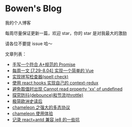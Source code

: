 # Bowen's Blog

我的个人博客

每周尽量保证更新一篇，欢迎 star，你的 star 是对我最大的激励

请各位不要提 issue 哈～

文章列表：

-   [手写一个符合 A+规范的 Promise](https://github.com/Bowen7/Blog/issues/10)
-   [每周一文 [7.29-8.04] 实现一个简单的 Vue](https://github.com/Bowen7/Blog/issues/9)
-   [实现拼写检查器(spell check)](https://github.com/Bowen7/Blog/issues/8)
-   [使用 react hooks 实现自己的 context-redux](https://github.com/Bowen7/Blog/issues/7)
-   [避免取值时出现 Cannot read property 'xx' of undefined](https://github.com/Bowen7/Blog/issues/6)
-   [探究防抖(debounce)和节流(throttle)](https://github.com/Bowen7/Blog/issues/5)
-   [极简欧洲史读后](https://github.com/Bowen7/Blog/issues/4)
-   [chameleon 之强大的多态协议](https://github.com/Bowen7/Blog/issues/3)
-   [chameleon 使用体验](https://github.com/Bowen7/Blog/issues/2)
-   [记录 react+antd 兼容 ie8 的一些坑](https://github.com/Bowen7/Blog/issues/1)
